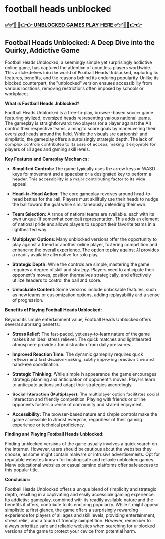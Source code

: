 # football heads unblocked

### [✅✅🔴🔴👉👉 UNBLOCKED GAMES PLAY HERE ✅✅🔴🔴👉👉](https://topstoryindia.com)

## Football Heads Unblocked: A Deep Dive into the Quirky, Addictive Game

Football Heads Unblocked, a seemingly simple yet surprisingly addictive online game, has captured the attention of countless players worldwide.  This article delves into the world of Football Heads Unblocked, exploring its features, benefits, and the reasons behind its enduring popularity.  Unlike its blocked counterpart, the "unblocked" version ensures accessibility from various locations, removing restrictions often imposed by schools or workplaces.

**What is Football Heads Unblocked?**

Football Heads Unblocked is a free-to-play, browser-based soccer game featuring stylized, oversized heads representing various national teams. The gameplay is straightforward: two players (or a player against the AI) control their respective teams, aiming to score goals by maneuvering their oversized heads around the field.  While the visuals are cartoonish and simplistic, the gameplay offers a surprisingly strategic depth.  The lack of complex controls contributes to its ease of access, making it enjoyable for players of all ages and gaming skill levels.

**Key Features and Gameplay Mechanics:**

* **Simplified Controls:**  The game typically uses the arrow keys or WASD keys for movement and a spacebar or a designated key to perform a header.  This accessibility is a major contributing factor to its wide appeal.

* **Head-to-Head Action:**  The core gameplay revolves around head-to-head battles for the ball. Players must skillfully use their heads to nudge the ball toward the goal while simultaneously defending their own.

* **Team Selection:**  A range of national teams are available, each with its own unique (if somewhat comical) representation.  This adds an element of national pride and allows players to support their favorite teams in a lighthearted way.

* **Multiplayer Options:**  Many unblocked versions offer the opportunity to play against a friend or another online player, fostering competition and enhancing the overall experience.  The option to play against AI provides a readily available alternative for solo play.

* **Strategic Depth:**  While the controls are simple, mastering the game requires a degree of skill and strategy. Players need to anticipate their opponent's moves, position themselves strategically, and effectively utilize headers to control the ball and score.

* **Unlockable Content:** Some versions include unlockable features, such as new teams or customization options, adding replayability and a sense of progression.

**Benefits of Playing Football Heads Unblocked:**

Beyond its simple entertainment value, Football Heads Unblocked offers several surprising benefits:

* **Stress Relief:** The fast-paced, yet easy-to-learn nature of the game makes it an ideal stress reliever. The quick matches and lighthearted atmosphere provide a fun distraction from daily pressures.

* **Improved Reaction Time:**  The dynamic gameplay requires quick reflexes and fast decision-making, subtly improving reaction time and hand-eye coordination.

* **Strategic Thinking:** While simple in appearance, the game encourages strategic planning and anticipation of opponent's moves. Players learn to anticipate actions and adapt their strategies accordingly.

* **Social Interaction (Multiplayer):** The multiplayer option facilitates social interaction and friendly competition.  Playing with friends or online opponents fosters a sense of community and shared enjoyment.

* **Accessibility:** The browser-based nature and simple controls make the game accessible to almost everyone, regardless of their gaming experience or technical proficiency.


**Finding and Playing Football Heads Unblocked:**

Finding unblocked versions of the game usually involves a quick search on the internet.  However, users should be cautious about the websites they choose, as some might contain malware or intrusive advertisements.  Opt for reputable websites known for hosting safe and reliable unblocked games.  Many educational websites or casual gaming platforms offer safe access to this popular title.


**Conclusion:**

Football Heads Unblocked offers a unique blend of simplicity and strategic depth, resulting in a captivating and easily accessible gaming experience.  Its addictive gameplay, combined with its readily available nature and the benefits it offers, contribute to its enduring popularity. While it might appear simplistic at first glance, the game offers a surprisingly rewarding experience for players of all ages and skill levels, providing entertainment, stress relief, and a touch of friendly competition.  However, remember to always prioritize safe and reliable websites when searching for unblocked versions of the game to protect your device from potential harm.

